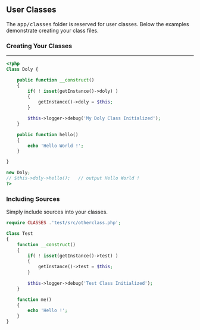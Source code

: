 ## User Classes

The <kbd>app/classes</kbd> folder is reserved for user classes. Below the examples demonstrate creating your class files.

### Creating Your Classes

------

```php
<?php
Class Doly {

    public function __construct()
    {
        if( ! isset(getInstance()->doly) )
        {
            getInstance()->doly = $this;
        }

        $this->logger->debug('My Doly Class Initialized');
    }

    public function hello()
    {
        echo 'Hello World !';
    }

}

new Doly;
// $this->doly->hello();   // output Hello World !
?>
```

### Including Sources

Simply include sources into your classes.

```php
require CLASSES .'test/src/otherclass.php';

Class Test
{
    function __construct()
    {
        if( ! isset(getInstance()->test) )
        {
            getInstance()->test = $this;
        }
        
        $this->logger->debug('Test Class Initialized');
    }

    function me()
    {
        echo 'Hello !';
    }
}
```